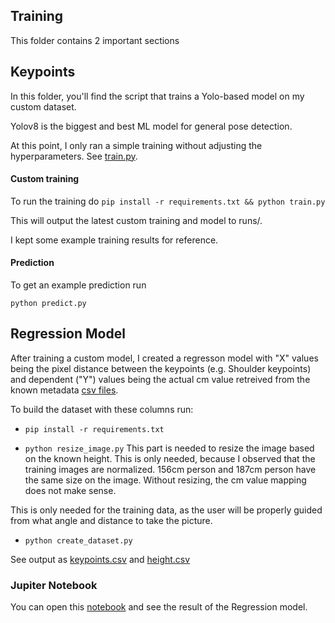 ## Training
This folder contains 2 important sections

## Keypoints
In this folder, you'll find the script that trains a Yolo-based model on my custom dataset.

Yolov8 is the biggest and best ML model for general pose detection. 

At this point, I only ran a simple training without adjusting the hyperparameters. See [train.py](./Keypoints/train.py).


#### Custom training
To run the training do ```pip install -r requirements.txt && python train.py```

This will output the latest custom training and model to runs/.

I kept some example training results for reference.

#### Prediction
To get an example prediction run

```python predict.py```

## Regression Model
After training a custom model, I created a regresson model with "X" values being the pixel distance between the keypoints (e.g. Shoulder keypoints) and dependent ("Y") values being the actual cm value retreived from the known metadata [csv files](../Annotation).

To build the dataset with these columns run:

- ```pip install -r requirements.txt```

- ```python resize_image.py```
This part is needed to resize the image based on the known height.
This is only needed, because I observed that the training images are normalized. 156cm person and 187cm person have the same size on the image. Without resizing, the cm value mapping does not make sense.

This is only needed for the training data, as the user will be properly guided from what angle and distance to take the picture.


- ```python create_dataset.py```

See output as [keypoints.csv](./Regression/keypoints.csv) and [height.csv](./Regression/height.csv)

### Jupiter Notebook
You can open this [notebook](./Regression/Regression.ipynb) and see the result of the Regression model.